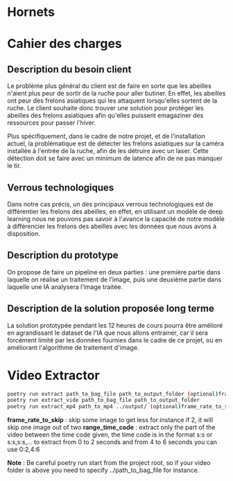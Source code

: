 # Hornets
# Cahier des charges

## Description du besoin client
Le problème plus général du client est de faire en sorte que les abeilles n'aient plus peur de sortir de la ruche pour aller butiner. En effet, les abeilles ont peur des frelons asiatiques qui les attaquent lorsqu'elles sortent de la ruche. Le client souhaite donc trouver une solution pour protéger les abeilles des frelons asiatiques afin qu'elles puissent emagaziner des ressources pour passer l'hiver.

Plus spécifiquement, dans le cadre de notre projet, et de l'installation actuel, la problématique est de détecter les frelons asiatiques sur la caméra installée à l'entrée de la ruche, afin de les détruire avec un laser. Cette détection doit se faire avec un minimum de latence afin de ne pas manquer le tir.
## Verrous technologiques
Dans notre cas précis, un des principaux verrous technologiques est de différentier les frelons des abeilles, en effet, en utilisant un modèle de deep learning nous ne pouvons pas savoir à l'avance la capacité de notre modèle à différencier les frelons des abeilles avec les données que nous avons à disposition.

## Description du prototype 
On propose de faire un pipeline en deux parties : une première partie dans laquelle on réalise un traitement de l’image, puis une deuxième partie dans laquelle une IA analysera l’image traitée.

## Description de la solution proposée long terme
La solution prototypée pendant les 12 heures de cours pourra être amélioré en agrandissant le dataset de l'IA que nous allons entrainer, car il sera forcément limité par les données fournies dans le cadre de ce projet, ou en améliorant l'algorithme de traitement d'image.


# Video Extractor

```bash
poetry run extract path_to_bag_file path_to_output_folder (optional)frame_rate_to_skip
poetry run extract_vide path_to_bag_file path_to_output_folder 
poetry run extract_mp4 path_to_mp4 ../output/ (optional)frame_rate_to_skip (optional)range_time_code eg : 0:2,4:6
``` 

**frame_rate_to_skip** : skip some image to get less for instance if 2, it will skip one image out of two
**range_time_code** : extract only the part of the video between the time code given, the time code is in the format s:s or s:s,s:s,... to extract from 0 to 2 seconds and from 4 to 6 seconds you can use 0:2,4:6

**Note** : Be careful poetry run start from the project root, so if your video folder is above you need to specify ../path_to_bag_file for instance.

